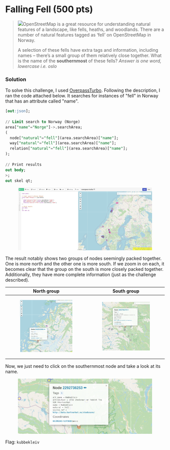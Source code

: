 # Falling Fell (500 pts)

> ![](broken-reference)OpenStreetMap is a great resource for understanding natural features of a landscape, like fells, heaths, and woodlands. There are a number of natural features tagged as ‘fell’ on OpenStreetMap in Norway.
>
> A selection of these fells have extra tags and information, including names – there’s a small group of them relatively close together. What is the name of the **southernmost** of these fells? _Answer is one word, lowercase i.e. oslo_

### Solution

To solve this challenge, I used [OverpassTurbo](https://overpass-turbo.eu/). Following the description, I ran the code attached below. It searches for instances of "fell" in Norway that has an attribute called "name".

```sql
[out:json];

// Limit search to Norway (Norge)
area["name"="Norge"]->.searchArea;
(
  node["natural"="fell"](area.searchArea)["name"];
  way["natural"="fell"](area.searchArea)["name"];
  relation["natural"="fell"](area.searchArea)["name"];
);

// Print results
out body;
>;
out skel qt;
```

<figure><img src="../../../.gitbook/assets/image (26).png" alt=""><figcaption></figcaption></figure>

The result notably shows two groups of nodes seemingly packed together. One is more north and the other one is more south. If we zoom in on each, it becomes clear that the group on the south is more closely packed together. Additionally, they have more complete information (just as the challenge described).

| North group                                                                                                     | South group                                                                                                     |
| --------------------------------------------------------------------------------------------------------------- | --------------------------------------------------------------------------------------------------------------- |
| <div><figure><img src="../../../.gitbook/assets/image (28).png" alt=""><figcaption></figcaption></figure></div> | <div><figure><img src="../../../.gitbook/assets/image (29).png" alt=""><figcaption></figcaption></figure></div> |

Now, we just need to click on the southernmost node and take a look at its name.

<figure><img src="../../../.gitbook/assets/image (30).png" alt=""><figcaption></figcaption></figure>

Flag: `kubbekleiv`
